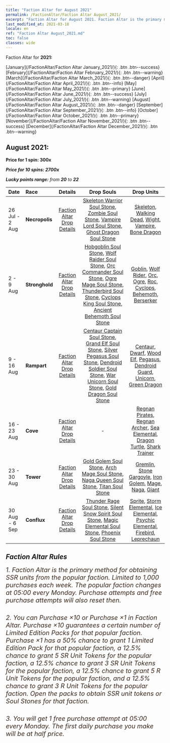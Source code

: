 ```yaml
---
title: "Faction Altar for August 2021"
permalink: /FactionAltar/Faction Altar August_2021/
excerpt: "Faction Altar for August 2021. Faction Altar is the primary method for obtaining SSR units from the popular faction. Limited to 1,000 purchases each week. The popular faction changes at 05:00 every Monday. Purchase attempts and free purchase attempts will also reset then."
last_modified_at: 2021-03-18
locale: en
ref: "Faction Altar August_2021.md"
toc: false
classes: wide
---
```


  Faction Altar for **2021:**

  [January](/FactionAltar/Faction Altar January_2021/){: .btn .btn--success} [February](/FactionAltar/Faction Altar February_2021/){: .btn .btn--warning} [March](/FactionAltar/Faction Altar March_2021/){: .btn .btn--danger} [April](/FactionAltar/Faction Altar April_2021/){: .btn .btn--info} [May](/FactionAltar/Faction Altar May_2021/){: .btn .btn--primary} [June](/FactionAltar/Faction Altar June_2021/){: .btn .btn--success} [July](/FactionAltar/Faction Altar July_2021/){: .btn .btn--warning} [August](/FactionAltar/Faction Altar August_2021/){: .btn .btn--danger} [September](/FactionAltar/Faction Altar September_2021/){: .btn .btn--info} [October](/FactionAltar/Faction Altar October_2021/){: .btn .btn--primary} [November](/FactionAltar/Faction Altar November_2021/){: .btn .btn--success} [December](/FactionAltar/Faction Altar December_2021/){: .btn .btn--warning} 

## August 2021:

  **Price for 1 spin: 300x** <i class="fas fa-gem"/>

  **Price for 10 spins: 2700x** <i class="fas fa-gem"/>

  **Lucky points range:** from **20** to **22**

  |    Date    |  Race  |  Details  |   Drop Souls   | Drop Units |
  |:-----------|:-------|:---------:|:--------------:|:----------:|
  | 26 Jul - 2 Aug | **Necropolis** | [Faction Altar Drop Details](/FactionAltar/DROP_104/) | [Skeleton Warrior Soul Stone](/Items/unt_12/), [Zombie Soul Stone](/Items/unt_27/), [Vampire Lord Soul Stone](/Items/unt_65/), [Ghost Dragon Soul Stone](/Items/unt_127/) | [Skeleton](/Items/unt_82/), [Walking Dead](/Items/unt_142/), [Wight](/Items/unt_143/), [Vampire](/Items/unt_124/), [Bone Dragon](/Items/unt_66/) | 
  | 2 - 9 Aug | **Stronghold** | [Faction Altar Drop Details](/FactionAltar/DROP_103/) | [Hobgoblin Soul Stone](/Items/unt_61/), [Wolf Raider Soul Stone](/Items/unt_81/), [Orc Commander Soul Stone](/Items/unt_101/), [Ogre Mage Soul Stone](/Items/unt_119/), [Thunderbird Soul Stone](/Items/unt_138/), [Cyclops King Soul Stone](/Items/unt_6/), [Ancient Behemoth Soul Stone](/Items/unt_18/) | [Goblin](/Items/unt_26/), [Wolf Rider](/Items/unt_25/), [Orc](/Items/unt_10/), [Ogre](/Items/unt_58/), [Roc](/Items/unt_41/), [Cyclops](/Items/unt_99/), [Behemoth](/Items/unt_77/), [Berserker](/Items/unt_135/) | 
  | 9 - 16 Aug | **Rampart** | [Faction Altar Drop Details](/FactionAltar/DROP_102/) | [Centaur Captain Soul Stone](/Items/unt_123/), [Grand Elf Soul Stone](/Items/unt_144/), [Silver Pegasus Soul Stone](/Items/unt_13/), [Dendroid Soldier Soul Stone](/Items/unt_29/), [War Unicorn Soul Stone](/Items/unt_47/), [Gold Dragon Soul Stone](/Items/unt_67/) | [Centaur](/Items/unt_59/), [Dwarf](/Items/unt_43/), [Wood Elf](/Items/unt_103/), [Pegasus](/Items/unt_104/), [Dendroid Guard](/Items/unt_85/), [Unicorn](/Items/unt_145/), [Green Dragon](/Items/unt_126/) | 
  | 16 - 23 Aug | **Cove** | [Faction Altar Drop Details](/FactionAltar/DROP_112/) |  - | [Regnan Pirates](/Items/unt_32/), [Regnan Archer](/Items/unt_49/), [Sea Elemental](/Items/unt_69/), [Dragon Turtle](/Items/unt_91/), [Shark Trainer](/Items/unt_1/) | 
  | 23 - 30 Aug | **Tower** | [Faction Altar Drop Details](/FactionAltar/DROP_106/) | [Gold Golem Soul Stone](/Items/unt_57/), [Arch Mage Soul Stone](/Items/unt_75/), [Naga Queen Soul Stone](/Items/unt_112/), [Titan Soul Stone](/Items/unt_132/) | [Gremlin](/Items/unt_83/), [Stone Gargoyle](/Items/unt_141/), [Iron Golem](/Items/unt_120/), [Mage](/Items/unt_21/), [Naga](/Items/unt_54/), [Giant ](/Items/unt_37/) | 
  | 30 Aug - 6 Sep | **Conflux** | [Faction Altar Drop Details](/FactionAltar/DROP_109/) | [Thunder Rage Soul Stone](/Items/unt_56/), [Silent Snow Spirit Soul Stone](/Items/unt_70/), [Magic Elemental Soul Stone](/Items/unt_131/), [Phoenix Soul Stone](/Items/unt_2/) | [Sprite](/Items/unt_136/), [Storm Elemental](/Items/unt_115/), [Ice Elemental](/Items/unt_22/), [Psychic Elemental](/Items/unt_34/), [Firebird](/Items/unt_95/), [Leprechaun](/Items/unt_128/) | 




## Faction Altar Rules

  <span style="color: #3c2a1e;font-size:20px">1. Faction Altar is the primary method for obtaining SSR units from the popular faction. Limited to 1,000 purchases each week. The popular faction changes at 05:00 every Monday. Purchase attempts and free purchase attempts will also reset then.</span><br/>

<br/>  <span style="color: #3c2a1e;font-size:20px">2. You can Purchase ×10 or Purchase ×1 in Faction Altar. Purchase ×10 guarantees a certain number of Limited Edition Packs for that popular faction. Purchase ×1 has a 50% chance to grant 1 Limited Edition Pack for that popular faction, a 12.5% chance to grant 5 SR Unit Tokens for the popular faction, a 12.5% chance to grant 3 SR Unit Tokens for the popular faction, a 12.5% chance to grant 5 R Unit Tokens for the popular faction, and a 12.5% chance to grant 3 R Unit Tokens for the popular faction. Open the packs to obtain SSR unit tokens or Soul Stones for that faction.</span>

<br/>  <span style="color: #3c2a1e;font-size:20px">3. You will get 1 free purchase attempt at 05:00 every Monday. The first daily purchase you make will be at half price.</span><br/>

<br/>